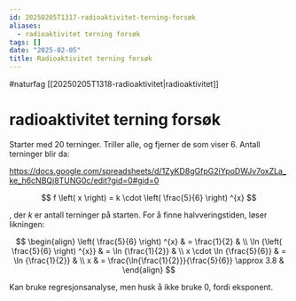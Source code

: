 ```yaml
---
id: 20250205T1317-radioaktivitet-terning-forsøk
aliases:
  - radioaktivitet terning forsøk
tags: []
date: "2025-02-05"
title: Radioaktivitet terning forsøk
---
```


#naturfag [[20250205T1318-radioaktivitet|radioaktivitet]]

# radioaktivitet terning forsøk

Starter med 20 terninger. Triller alle, og fjerner de som viser 6. Antall terninger blir da:

https://docs.google.com/spreadsheets/d/1ZyKD8gGfpG2iYpoDWJv7oxZLa_ke_h6cNBQj8TUNG0c/edit?gid=0#gid=0

$$
f \left( x \right) = k \cdot \left( \frac{5}{6} \right) ^{x}
$$

, der $k$ er antall terninger på starten. For å finne halvveringstiden, løser likningen:

$$
\begin{align}
    \left( \frac{5}{6} \right) ^{x} & = \frac{1}{2} & \\
    \ln {\left( \frac{5}{6} \right) ^{x}} & = \ln {\frac{1}{2}} & \\
    x \cdot \ln {\frac{5}{6}} & = \ln {\frac{1}{2}} & \\
    x & = \frac{\ln{\frac{1}{2}}}{\frac{5}{6}} \approx 3.8 &
\end{align}
$$

Kan bruke regresjonsanalyse, men husk å ikke bruke 0, fordi eksponent.
